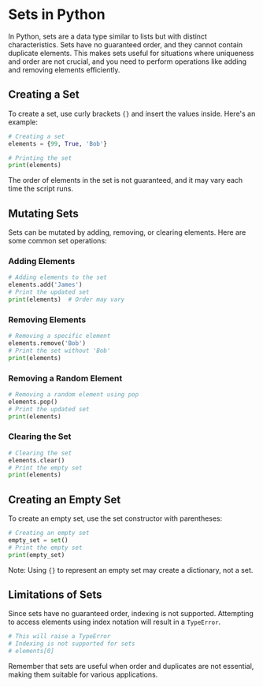 
# Sets in Python

In Python, sets are a data type similar to lists but with distinct characteristics. Sets have no guaranteed order, and they cannot contain duplicate elements. This makes sets useful for situations where uniqueness and order are not crucial, and you need to perform operations like adding and removing elements efficiently.

## Creating a Set

To create a set, use curly brackets `{}` and insert the values inside. Here's an example:

```python
# Creating a set
elements = {99, True, 'Bob'}

# Printing the set
print(elements)
```

The order of elements in the set is not guaranteed, and it may vary each time the script runs.

## Mutating Sets

Sets can be mutated by adding, removing, or clearing elements. Here are some common set operations:

### Adding Elements

```python
# Adding elements to the set
elements.add('James')
# Print the updated set
print(elements)  # Order may vary
```

### Removing Elements

```python
# Removing a specific element
elements.remove('Bob')
# Print the set without 'Bob'
print(elements)
```

### Removing a Random Element

```python
# Removing a random element using pop
elements.pop()
# Print the updated set
print(elements)
```

### Clearing the Set

```python
# Clearing the set
elements.clear()
# Print the empty set
print(elements)
```

## Creating an Empty Set

To create an empty set, use the set constructor with parentheses:

```python
# Creating an empty set
empty_set = set()
# Print the empty set
print(empty_set)
```

Note: Using `{}` to represent an empty set may create a dictionary, not a set.

## Limitations of Sets

Since sets have no guaranteed order, indexing is not supported. Attempting to access elements using index notation will result in a `TypeError`.

```python
# This will raise a TypeError
# Indexing is not supported for sets
# elements[0]
```

Remember that sets are useful when order and duplicates are not essential, making them suitable for various applications.
